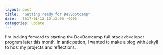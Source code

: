 ```yaml
---
layout: post
title:  "Getting ready for DevBootcamp"
date:   2017-01-12 15:23:00 -0600
categories: update
---
```


I'm looking forward to starting the DevBootcamp full-stack developer program later this month. In anticipation, I wanted to make a blog with Jekyll to host my projects and reflections.
